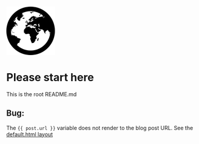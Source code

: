![](./assets/img/globe.jpg)
# Please start here


This is the root README.md

## Bug:

The `{{ post.url }}` variable does not render to the blog post URL. See the [default.html layout](https://github.com/tomcam/foo/blob/master/docs/_layouts/default.html)
